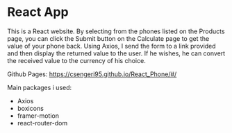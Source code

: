 # React App

This is a React website. By selecting from the phones listed on the Products page, you can click the Submit button on the Calculate page to get the value of your phone back. Using Axios, I send the form to a link provided and then display the returned value to the user. If he wishes, he can convert the received value to the currency of his choice.

Github Pages: https://csengeri95.github.io/React_Phone/#/

Main packages i used:
- Axios
- boxicons
- framer-motion
- react-router-dom


